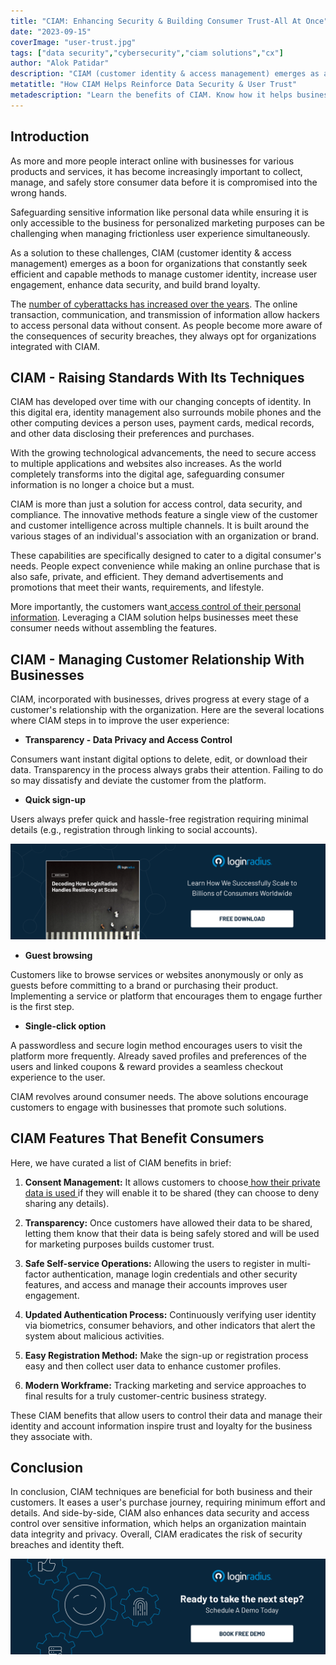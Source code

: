```yaml
---
title: "CIAM: Enhancing Security & Building Consumer Trust-All At Once"
date: "2023-09-15"
coverImage: "user-trust.jpg"
tags: ["data security","cybersecurity","ciam solutions","cx"]
author: "Alok Patidar"
description: "CIAM (customer identity & access management) emerges as a boon for organizations that constantly seek efficient and capable methods of dealing with customer identity management, increasing user engagement, enhancing data security, and building brand loyalty.  By implementing CIAM techniques, an organization can improve its overall operational efficiency."
metatitle: "How CIAM Helps Reinforce Data Security & User Trust"
metadescription: "Learn the benefits of CIAM. Know how it helps businesses maintain data security & earn consumer trust. Here’s the list of business advantages of CIAM."
---
```

## Introduction

As more and more people interact online with businesses for various products and services, it has become increasingly important to collect, manage, and safely store consumer data before it is compromised into the wrong hands. 

Safeguarding sensitive information like personal data while ensuring it is only accessible to the business for personalized marketing purposes can be challenging when managing frictionless user experience simultaneously. 

As a solution to these challenges, CIAM (customer identity & access management) emerges as a boon for organizations that constantly seek efficient and capable methods to manage customer identity, increase user engagement, enhance data security, and build brand loyalty. 

The [number of cyberattacks has increased over the years](https://www.statista.com/statistics/1307426/number-of-data-breaches-worldwide/). The online transaction, communication, and transmission of information allow hackers to access personal data without consent. As people become more aware of the consequences of security breaches, they always opt for organizations integrated with CIAM. 

## CIAM - Raising Standards With Its Techniques

CIAM has developed over time with our changing concepts of identity. In this digital era, identity management also surrounds mobile phones and the other computing devices a person uses, payment cards, medical records, and other data disclosing their preferences and purchases. 

With the growing technological advancements, the need to secure access to multiple applications and websites also increases. As the world completely transforms into the digital age, safeguarding consumer information is no longer a choice but a must. 

CIAM is more than just a solution for access control, data security, and compliance. The innovative methods feature a single view of the customer and customer intelligence across multiple channels. It is built around the various stages of an individual's association with an organization or brand.

These capabilities are specifically designed to cater to a digital consumer's needs. People expect convenience while making an online purchase that is also safe, private, and efficient. They demand advertisements and promotions that meet their wants, requirements, and lifestyle.

More importantly, the customers want[ access control of their personal information](https://www.loginradius.com/blog/identity/consumer-data-privacy-security/). Leveraging a CIAM solution helps businesses meet these consumer needs without assembling the features. 

## CIAM - Managing Customer Relationship With Businesses 

CIAM, incorporated with businesses, drives progress at every stage of a customer's relationship with the organization. Here are the several locations where CIAM steps in to improve the user experience:

* **Transparency - Data Privacy and Access Control**

Consumers want instant digital options to delete, edit, or download their data. Transparency in the process always grabs their attention. Failing to do so may dissatisfy and deviate the customer from the platform.

* **Quick sign-up**

Users always prefer quick and hassle-free registration requiring minimal details (e.g., registration through linking to social accounts).

[![WP-resilience](WP-resilience.png)](https://www.loginradius.com/resource/enterprise-scalability-and-performance)

* **Guest browsing**

Customers like to browse services or websites anonymously or only as guests before committing to a brand or purchasing their product. Implementing a service or platform that encourages them to engage further is the first step.

* **Single-click option**

A passwordless and secure login method encourages users to visit the platform more frequently. Already saved profiles and preferences of the users and linked coupons & reward provides a seamless checkout experience to the user. 

CIAM revolves around consumer needs. The above solutions encourage customers to engage with businesses that promote such solutions. 

## CIAM Features That Benefit Consumers 

Here, we have curated a list of CIAM benefits in brief:

1. **Consent Management:** It allows customers to choose[ how their private data is used ](https://www.loginradius.com/consent-management/)if they will enable it to be shared (they can choose to deny sharing any details).

2. **Transparency:** Once customers have allowed their data to be shared, letting them know that their data is being safely stored and will be used for marketing purposes builds customer trust. 

3. **Safe Self-service Operations:** Allowing the users to register in multi-factor authentication, manage login credentials and other security features, and access and manage their accounts improves user engagement.

4. **Updated Authentication Process:** Continuously verifying user identity via biometrics, consumer behaviors, and other indicators that alert the system about malicious activities.

5. **Easy Registration Method:** Make the sign-up or registration process easy and then collect user data to enhance customer profiles.

6. **Modern Workframe:** Tracking marketing and service approaches to final results for a truly customer-centric business strategy.

These CIAM benefits that allow users to control their data and manage their identity and account information inspire trust and loyalty for the business they associate with.  

## Conclusion

In conclusion, CIAM techniques are beneficial for both business and their customers. It eases a user's purchase journey, requiring minimum effort and details. And side-by-side, CIAM also enhances data security and access control over sensitive information, which helps an organization maintain data integrity and privacy. Overall, CIAM eradicates the risk of security breaches and identity theft.

[![book-a-free-demo-loginradius](../../assets/book-a-demo-loginradius.png)](https://www.loginradius.com/book-a-demo/)
